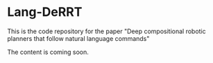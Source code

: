 # Lang-DeRRT

This is the code repository for the paper "Deep compositional robotic planners that follow natural language commands"

The content is coming soon.
